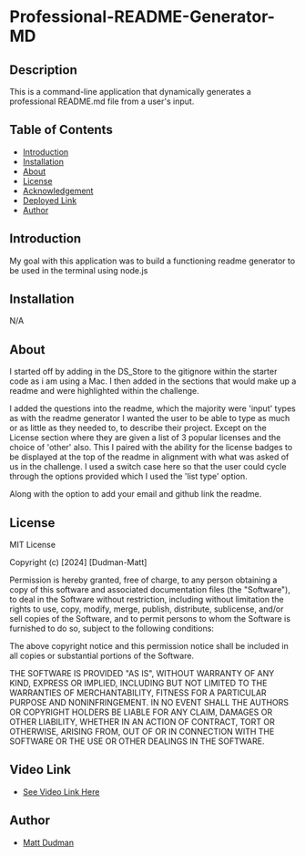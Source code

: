 # Professional-README-Generator-MD
## Description
This is a command-line application that dynamically generates a professional README.md file from a user's input.

## Table of Contents

- [Introduction](#introduction)
- [Installation](#installation)
- [About](#about)
- [License](#license)
- [Acknowledgement](#acknowledgement)
- [Deployed Link](#deployed-link)
- [Author](#author)


## Introduction

My goal with this application was to build a functioning readme generator to be used in the terminal using node.js

## Installation 

N/A

## About

I started off by adding in the DS_Store to the gitignore within the starter code as i am using a Mac. I then added in the sections that would make up a readme and were highlighted within the challenge.

I added the questions into the readme, which the majority were 'input' types as with the readme generator I wanted the user to be able to type as much or as little as they needed to, to describe their project. Except on the License section where they are given a list of 3 popular licenses and the choice of 'other' also. This I paired with the ability for the license badges to be displayed at the top of the readme in alignment with what was asked of us in the challenge. I used a switch case here so that the user could cycle through the options provided which I used the 'list type' option. 

Along with the option to add your email and github link the readme. 

## License

MIT License

Copyright (c) [2024] [Dudman-Matt]

Permission is hereby granted, free of charge, to any person obtaining a copy of this software and associated documentation files (the "Software"), to deal in the Software without restriction, including without limitation the rights to use, copy, modify, merge, publish, distribute, sublicense, and/or sell copies of the Software, and to permit persons to whom the Software is furnished to do so, subject to the following conditions:

The above copyright notice and this permission notice shall be included in all copies or substantial portions of the Software.

THE SOFTWARE IS PROVIDED "AS IS", WITHOUT WARRANTY OF ANY KIND, EXPRESS OR IMPLIED, INCLUDING BUT NOT LIMITED TO THE WARRANTIES OF MERCHANTABILITY, FITNESS FOR A PARTICULAR PURPOSE AND NONINFRINGEMENT. IN NO EVENT SHALL THE AUTHORS OR COPYRIGHT HOLDERS BE LIABLE FOR ANY CLAIM, DAMAGES OR OTHER LIABILITY, WHETHER IN AN ACTION OF CONTRACT, TORT OR OTHERWISE, ARISING FROM, OUT OF OR IN CONNECTION WITH THE SOFTWARE OR THE USE OR OTHER DEALINGS IN THE SOFTWARE.

## Video Link
 * [See Video Link Here](https://drive.google.com/file/d/1ZEGXdpwWtl7H615DQueSllSM5GPOWSoq/view?usp=sharing)


## Author
 * [Matt Dudman](https://github.com/atypicalbitter)
